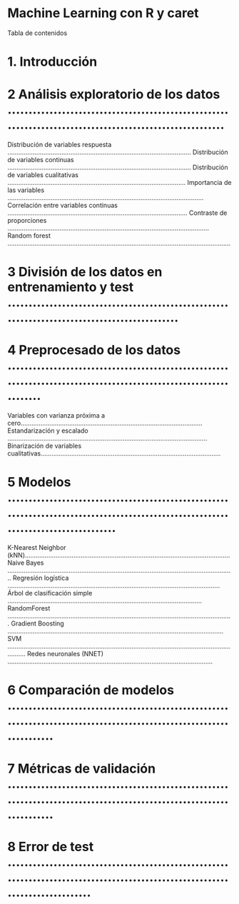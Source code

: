# Machine Learning con R y caret

Tabla de contenidos
# 1. Introducción

# 2 Análisis exploratorio de los datos .........................................................................................................
  Distribución de variables respuesta ......................................................................................................
  Distribución de variables continuas ......................................................................................................
  Distribución de variables cualitativas ...................................................................................................
  Importancia de las variables .............................................................................................................
  Correlación entre variables continuas ....................................................................................................
  Contraste de proporciones ................................................................................................................
  Random forest ............................................................................................................................
# 3 División de los datos en entrenamiento y test ..............................................................................................
# 4 Preprocesado de los datos ..................................................................................................................
  Variables con varianza próxima a cero.....................................................................................................
  Estandarización y escalado ...............................................................................................................
  Binarización de variables cualitativas....................................................................................................
# 5 Modelos ....................................................................................................................................
  K-Nearest Neighbor (kNN)..................................................................................................................
  Naive Bayes ..............................................................................................................................
  Regresión logística ......................................................................................................................
  Árbol de clasificación simple ............................................................................................................
  RandomForest .............................................................................................................................
  Gradient Boosting ........................................................................................................................
  SVM ......................................................................................................................................
  Redes neuronales (NNET) ..................................................................................................................
# 6 Comparación de modelos .....................................................................................................................
# 7 Métricas de validación .....................................................................................................................
# 8 Error de test ..............................................................................................................................
